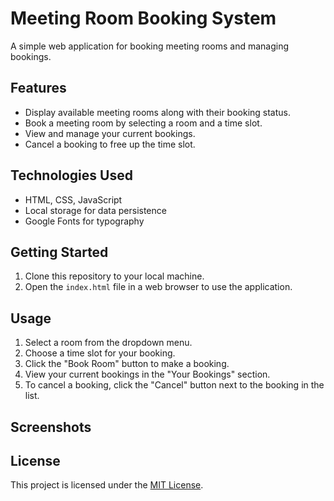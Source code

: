 # Meeting Room Booking System

A simple web application for booking meeting rooms and managing bookings.

## Features

- Display available meeting rooms along with their booking status.
- Book a meeting room by selecting a room and a time slot.
- View and manage your current bookings.
- Cancel a booking to free up the time slot.

## Technologies Used

- HTML, CSS, JavaScript
- Local storage for data persistence
- Google Fonts for typography

## Getting Started

1. Clone this repository to your local machine.
2. Open the `index.html` file in a web browser to use the application.

## Usage

1. Select a room from the dropdown menu.
2. Choose a time slot for your booking.
3. Click the "Book Room" button to make a booking.
4. View your current bookings in the "Your Bookings" section.
5. To cancel a booking, click the "Cancel" button next to the booking in the list.

## Screenshots

## License

This project is licensed under the [MIT License](LICENSE).
